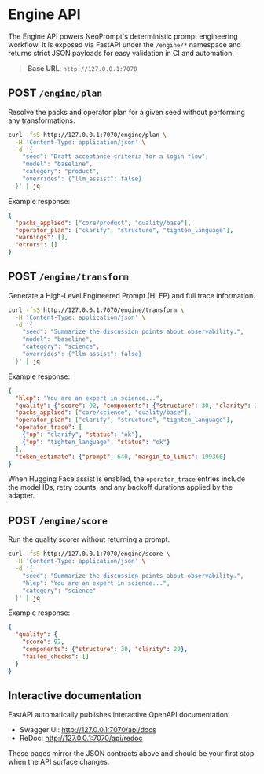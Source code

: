 # Engine API

The Engine API powers NeoPrompt's deterministic prompt engineering workflow. It is exposed via FastAPI under the `/engine/*` namespace and returns strict JSON payloads for easy validation in CI and automation.

> **Base URL**: `http://127.0.0.1:7070`

## POST `/engine/plan`

Resolve the packs and operator plan for a given seed without performing any transformations.

```bash
curl -fsS http://127.0.0.1:7070/engine/plan \
  -H 'Content-Type: application/json' \
  -d '{
    "seed": "Draft acceptance criteria for a login flow",
    "model": "baseline",
    "category": "product",
    "overrides": {"llm_assist": false}
  }' | jq
```

Example response:

```json
{
  "packs_applied": ["core/product", "quality/base"],
  "operator_plan": ["clarify", "structure", "tighten_language"],
  "warnings": [],
  "errors": []
}
```

## POST `/engine/transform`

Generate a High-Level Engineered Prompt (HLEP) and full trace information.

```bash
curl -fsS http://127.0.0.1:7070/engine/transform \
  -H 'Content-Type: application/json' \
  -d '{
    "seed": "Summarize the discussion points about observability.",
    "model": "baseline",
    "category": "science",
    "overrides": {"llm_assist": false}
  }' | jq
```

Example response:

```json
{
  "hlep": "You are an expert in science...",
  "quality": {"score": 92, "components": {"structure": 30, "clarity": 20}, "failed_checks": []},
  "packs_applied": ["core/science", "quality/base"],
  "operator_plan": ["clarify", "structure", "tighten_language"],
  "operator_trace": [
    {"op": "clarify", "status": "ok"},
    {"op": "tighten_language", "status": "ok"}
  ],
  "token_estimate": {"prompt": 640, "margin_to_limit": 199360}
}
```

When Hugging Face assist is enabled, the `operator_trace` entries include the model IDs, retry counts, and any backoff durations applied by the adapter.

## POST `/engine/score`

Run the quality scorer without returning a prompt.

```bash
curl -fsS http://127.0.0.1:7070/engine/score \
  -H 'Content-Type: application/json' \
  -d '{
    "seed": "Summarize the discussion points about observability.",
    "hlep": "You are an expert in science...",
    "category": "science"
  }' | jq
```

Example response:

```json
{
  "quality": {
    "score": 92,
    "components": {"structure": 30, "clarity": 20},
    "failed_checks": []
  }
}
```

## Interactive documentation

FastAPI automatically publishes interactive OpenAPI documentation:

- Swagger UI: <http://127.0.0.1:7070/api/docs>
- ReDoc: <http://127.0.0.1:7070/api/redoc>

These pages mirror the JSON contracts above and should be your first stop when the API surface changes.
